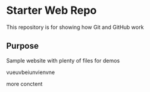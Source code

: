 # Starter Web Repo

This repository is for showing how Git and GitHub work

## Purpose

Sample website with plenty of files for demos



vueuvbeiunvienvne


more conctent 